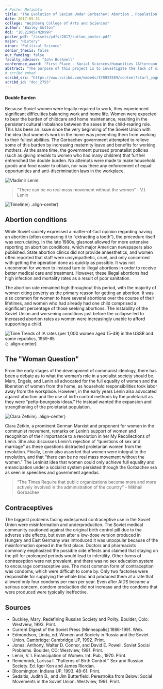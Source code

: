 ```yaml
---
# Poster Metadata
title: "The Evolution of Sexism Under Gorbachev: Abortion , Population Growth, and Societal Expectations Under Perestroika"
date: 2017-05-31
college: "Weinberg College of Arts and Sciences"
author: "Bailey Sutton"
doi: "10.21985/N2D99R"
poster_pdf: "/assets/pdfs/2017/sutton_poster.pdf"
major: "History"
minor: "Political Science"
senior_thesis: false
our_funding: false
faculty_advisor: "John Bushnell"
conference_award: "First Place - Social Sciences/Humanities (Afternoon Session)"
abstract: "The purpose of this project is to investigate the lack of significant reform regarding women’s issues during the perestroika period. Part one establishes the foundational ideology by analyzing Marxist and Leninist ideas on women and comparing them to official Soviet doctrine as established by government officials and leading scholars. Also in this section is an overview of feminist theory in regards to both social policy and communism. These form the set of beliefs regarding the role of women in a socialist society upon which this project frames the investigation of several cases. The main examples for analysis are the practice of abortion as the primary birth control method and the government’s emphasis on population growth. Both cases incorporate society and the government as influencing factors for the creation of a gendered and patriarchal society while also representing areas of systematic sexism. Current literature has examined these cases independently from each other, however little research has been done analyzing them in tandem along with sexism, communist ideology, and perestroika. Therefore, this projects seeks to investigate the stagnation of reforms in the area of women’s issues under Gorbachev despite the potential for significant strides early in the perestroika period."
# scribd embed
scribd_src: "https://www.scribd.com/embeds/376928589/content?start_page=1&view_mode=scroll&access_key=key-WcndtsmrZX64OhQ30fBj&show_recommendations=true"
scribd_id: "doc_2793"
---
```

#### Double Burden

Because Soviet women were legally required to work, they experienced significant difficulties balancing work and home life. Women were expected to bear the burden of childcare and home maintenance, resulting in the persistent cultural imbalance between the sexes in the child-rearing role. This has been an issue since the very beginning of the Soviet Union with the idea that women’s work in the home was preventing them from working to their fullest abilities. The Gorbachev government attempted to relieve some of this burden by increasing maternity leave and benefits for working mothers. At the same time, the government pursued pronatalist policies (such as giving medals to women who had many children) that further entrenched the double burden. No attempts were made to make household goods and food easier to obtain, nor was there any enforcement of equal opportunities and anti-discrimination laws in the workplace.

![Vladimir Lenin](/assets/images/2017/evolution-of-sexism-3.png)
>“There can be no real mass movement without the women” - V.I. Lenin

![Timeline](/assets/images/2017/evolution-of-sexism-1.png){: .align-center}

## Abortion conditions

While Soviet society expressed a matter-of-fact opinion regarding having an abortion (often comparing it to “extracting a tooth”), the procedure itself was excruciating. In the late 1980s, glasnost allowed for more extensive reporting on abortion conditions, which major American newspapers also published. State abortion clinics did not provide anaesthetics, and women often reported that staff were unsympathetic, cruel, and only concerned with getting the operation done as quickly as possible. It was not uncommon for women to instead turn to illegal abortions in order to receive better medical care and treatment. However, these illegal abortions had high infection and mortality rates as a result of poor sanitation.

The abortion rate remained high throughout this period, with the majority of women citing poverty as the primary reason for getting an abortion. It was also common for women to have several abortions over the course of their lifetimes, and women who had already had one child comprised a significant percentage of those seeking abortions. The instability of the Soviet
Union and worsening conditions just before the collapse led to increased abortion rates as women were increasingly unable to afford supporting a child.

![Time Trends of IA rates (per 1,000 women aged 15-49) in the USSR and some republics, 1959-85](/assets/images/2017/evolution-of-sexism-2.png){: .align-center}

## The "Woman Question"

From the early stages of the development of communist ideology, there has been a debate as to what the woman’s role in a socialist society should be. Marx, Engels, and Lenin all advocated for the full equality of women and the liberation of women from the home, as household responsibilities took labor away from the workplace. However, in the early years Lenin also advocated against abortion and the use of birth control methods by the proletariat as they were “petty-bourgeois ideas.” He instead wanted the expansion and strengthening of the proletariat population.

![Clara Zetkin](/assets/images/2017/evolution-of-sexism-4.png){: .align-center}

Clara Zetkin, a prominent German Marxist and proponent for women in the communist movement, remarks on Lenin’s support of women and recognition of their importance to a revolution in her My Recollections of Lenin. She also discusses Lenin’s rejection of “questions of sex and marriage” as these questions distracted proletarian women from the revolution. Finally, Lenin also asserted that women were integral to the revolution, and that “there can be no real mass movement without the women.” The Leninist idea that women could only achieve full equality and emancipation under a socialist system persisted through the Gorbachev era as seen in speeches and government agendas.

> “The Times Require that public organizations become more and more actively involved in the administration of the country” - Mikhail Gorbachev

## Contraceptives

The biggest problems facing widespread contraceptive use in the Soviet Union were misinformation and underproduction. The Soviet medical community cautioned against the original birth control pill due to the adverse side effects, but even after a low-dose version produced in Hungary and East Germany was introduced it was unpopular because of the misinformation spread in the first place. Doctors and pharmacists commonly emphasized the possible side effects and claimed that staying on the pill for prolonged periods would lead to infertility.
Other forms of contraception were not prevalent, and there was no sex education system to encourage contraceptive use. The most common form of contraception was condoms, which were difficult to come by. Only two factories were responsible for supplying the whole bloc and produced them at a rate that allowed only four condoms per man per year. Even after AIDS became a serious concern, condom production did not increase and the condoms that were produced were typically ineffective.

## Sources
- Buckley, Mary. Redefining Russian Society and Polity. Boulder, Colo: Westview, 1993. Print.
- Current Digest of the Soviet Press [Minneapolis] 1986-1991. Web.
- Edmondson, Linda, ed. Women and Society in Russia and the Soviet Union. Cambridge: Cambridge UP, 1992. Print.
- Jones, Anthony, Walter D. Connor, and David E. Powell. Soviet Social Problems. Boulder, CO: Westview, 1991. Print.
- Lenin, V. I. Emancipation of Women. Int. Pub., 1970. Print.
- Remennick, Larissa I. “Patterns of Birth Control.” Sex and Russian Society. Ed. Igor Kon and James Riordan.
- Bloomington: Indiana UP, 1993. 48-61. Print.
- Sedaitis, Judith B., and Jim Butterfield. Perestroika from Below: Social Movements in the Soviet Union. Westview, 1991. Print.
